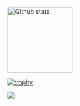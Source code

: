<p align="left">
  <img alt="Github stats" height="150px" src="https://github-readme-stats.vercel.app/api?username=kazu-2020&count_private=true&show_icons=true&theme=omni" />
</a>

[![trophy](https://github-profile-trophy.vercel.app/?username=kazu-2020&theme=juicyfresh&column=7)](https://github.com/ryo-ma/github-profile-trophy)

![](https://github-profile-summary-cards.vercel.app/api/cards/profile-details?username=kazu-2020&theme=monokai)
